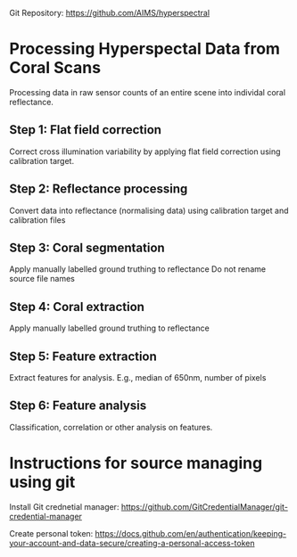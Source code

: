
Git Repository: https://github.com/AIMS/hyperspectral


# Processing Hyperspectal Data from Coral Scans
Processing data in raw sensor counts of an entire scene into individal coral reflectance.

## Step 1: Flat field correction
Correct cross illumination variability by applying flat field correction using calibration target. 

## Step 2: Reflectance processing
Convert data into reflectance (normalising data) using calibration target and calibration files

## Step 3: Coral segmentation
Apply manually labelled ground truthing to reflectance
Do not rename source file names

## Step 4: Coral extraction
Apply manually labelled ground truthing to reflectance

## Step 5: Feature extraction
Extract features for analysis. E.g., median of 650nm, number of pixels

## Step 6: Feature analysis
Classification, correlation or other analysis on features.

# Instructions for source managing using git

Install Git crednetial manager:
https://github.com/GitCredentialManager/git-credential-manager

Create personal token: 
https://docs.github.com/en/authentication/keeping-your-account-and-data-secure/creating-a-personal-access-token

